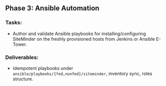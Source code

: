 ## Phase 3: Ansible Automation

### Tasks:

- Author and validate Ansible playbooks for installing/configuring SiteMinder on the freshly
  provisioned hosts from Jenkins or Ansible E-Tower.

### Deliverables:

- Idempotent playbooks under `ansible/playbooks/{fed,nonfed}/siteminder`, inventory sync, roles
  structure.
